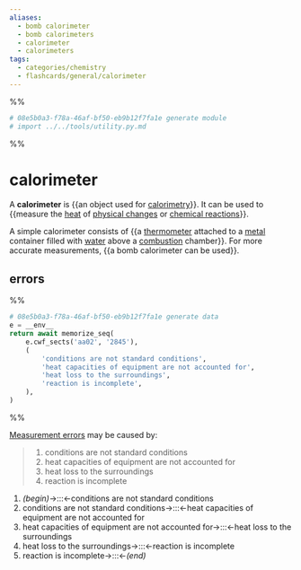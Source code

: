 ```yaml
---
aliases:
  - bomb calorimeter
  - bomb calorimeters
  - calorimeter
  - calorimeters
tags:
  - categories/chemistry
  - flashcards/general/calorimeter
---
```


%%
```Python
# 08e5b0a3-f78a-46af-bf50-eb9b12f7fa1e generate module
# import ../../tools/utility.py.md
```
%%

# calorimeter

A __calorimeter__ is {{an object used for [calorimetry](calorimetry.md)}}. It can be used to {{measure the [heat](heat.md) of [physical changes](physical%20change.md) or [chemical reactions](chemical%20reaction.md)}}. <!--SR:!2024-06-04,333,330!2023-12-21,185,310-->

A simple calorimeter consists of {{a [thermometer](thermometer.md) attached to a [metal](metal.md) container filled with [water](water.md) above a [combustion](combustion.md) chamber}}. For more accurate measurements, {{a bomb calorimeter can be used}}. <!--SR:!2023-09-17,112,270!2024-06-02,331,330-->

## errors

%%
```Python
# 08e5b0a3-f78a-46af-bf50-eb9b12f7fa1e generate data
e = __env__
return await memorize_seq(
	e.cwf_sects('aa02', '2845'),
	(
		'conditions are not standard conditions',
		'heat capacities of equipment are not accounted for',
		'heat loss to the surroundings',
		'reaction is incomplete',
	),
)
```
%%

[Measurement errors](observational%20error.md) may be caused by:

<!--08e5b0a3-f78a-46af-bf50-eb9b12f7fa1e generate section="aa02"--><!-- The following content is generated at 2023-04-02T00:29:33.569770+08:00. Any edits will be overridden! -->

> 1. conditions are not standard conditions
> 2. heat capacities of equipment are not accounted for
> 3. heat loss to the surroundings
> 4. reaction is incomplete

<!--/08e5b0a3-f78a-46af-bf50-eb9b12f7fa1e-->

<!--08e5b0a3-f78a-46af-bf50-eb9b12f7fa1e generate section="2845"--><!-- The following content is generated at 2023-04-02T00:29:33.583262+08:00. Any edits will be overridden! -->

1. _(begin)_→:::←conditions are not standard conditions <!--SR:!2023-10-01,98,290!2024-06-03,332,330-->
2. conditions are not standard conditions→:::←heat capacities of equipment are not accounted for <!--SR:!2023-12-01,165,290!2023-09-04,64,250-->
3. heat capacities of equipment are not accounted for→:::←heat loss to the surroundings <!--SR:!2024-06-05,334,330!2024-01-28,210,310-->
4. heat loss to the surroundings→:::←reaction is incomplete <!--SR:!2024-06-01,330,330!2024-06-09,338,330-->
5. reaction is incomplete→:::←_(end)_ <!--SR:!2024-05-31,329,330!2024-01-17,170,250-->

<!--/08e5b0a3-f78a-46af-bf50-eb9b12f7fa1e-->

